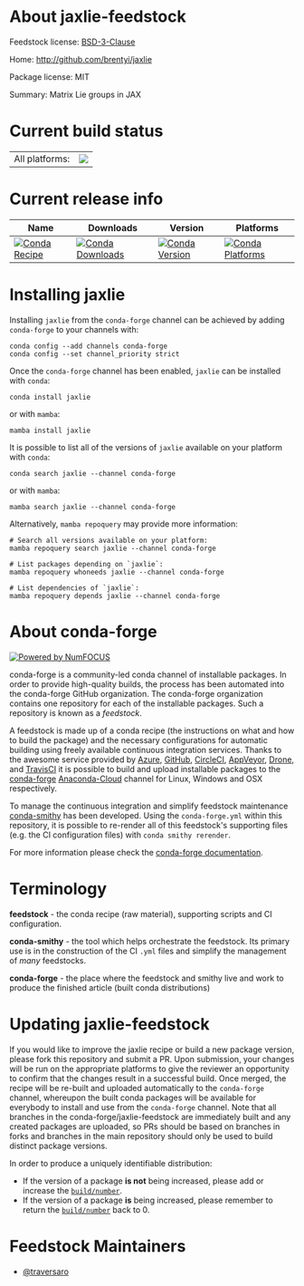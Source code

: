About jaxlie-feedstock
======================

Feedstock license: [BSD-3-Clause](https://github.com/conda-forge/jaxlie-feedstock/blob/main/LICENSE.txt)

Home: http://github.com/brentyi/jaxlie

Package license: MIT

Summary: Matrix Lie groups in JAX

Current build status
====================


<table><tr><td>All platforms:</td>
    <td>
      <a href="https://dev.azure.com/conda-forge/feedstock-builds/_build/latest?definitionId=19747&branchName=main">
        <img src="https://dev.azure.com/conda-forge/feedstock-builds/_apis/build/status/jaxlie-feedstock?branchName=main">
      </a>
    </td>
  </tr>
</table>

Current release info
====================

| Name | Downloads | Version | Platforms |
| --- | --- | --- | --- |
| [![Conda Recipe](https://img.shields.io/badge/recipe-jaxlie-green.svg)](https://anaconda.org/conda-forge/jaxlie) | [![Conda Downloads](https://img.shields.io/conda/dn/conda-forge/jaxlie.svg)](https://anaconda.org/conda-forge/jaxlie) | [![Conda Version](https://img.shields.io/conda/vn/conda-forge/jaxlie.svg)](https://anaconda.org/conda-forge/jaxlie) | [![Conda Platforms](https://img.shields.io/conda/pn/conda-forge/jaxlie.svg)](https://anaconda.org/conda-forge/jaxlie) |

Installing jaxlie
=================

Installing `jaxlie` from the `conda-forge` channel can be achieved by adding `conda-forge` to your channels with:

```
conda config --add channels conda-forge
conda config --set channel_priority strict
```

Once the `conda-forge` channel has been enabled, `jaxlie` can be installed with `conda`:

```
conda install jaxlie
```

or with `mamba`:

```
mamba install jaxlie
```

It is possible to list all of the versions of `jaxlie` available on your platform with `conda`:

```
conda search jaxlie --channel conda-forge
```

or with `mamba`:

```
mamba search jaxlie --channel conda-forge
```

Alternatively, `mamba repoquery` may provide more information:

```
# Search all versions available on your platform:
mamba repoquery search jaxlie --channel conda-forge

# List packages depending on `jaxlie`:
mamba repoquery whoneeds jaxlie --channel conda-forge

# List dependencies of `jaxlie`:
mamba repoquery depends jaxlie --channel conda-forge
```


About conda-forge
=================

[![Powered by
NumFOCUS](https://img.shields.io/badge/powered%20by-NumFOCUS-orange.svg?style=flat&colorA=E1523D&colorB=007D8A)](https://numfocus.org)

conda-forge is a community-led conda channel of installable packages.
In order to provide high-quality builds, the process has been automated into the
conda-forge GitHub organization. The conda-forge organization contains one repository
for each of the installable packages. Such a repository is known as a *feedstock*.

A feedstock is made up of a conda recipe (the instructions on what and how to build
the package) and the necessary configurations for automatic building using freely
available continuous integration services. Thanks to the awesome service provided by
[Azure](https://azure.microsoft.com/en-us/services/devops/), [GitHub](https://github.com/),
[CircleCI](https://circleci.com/), [AppVeyor](https://www.appveyor.com/),
[Drone](https://cloud.drone.io/welcome), and [TravisCI](https://travis-ci.com/)
it is possible to build and upload installable packages to the
[conda-forge](https://anaconda.org/conda-forge) [Anaconda-Cloud](https://anaconda.org/)
channel for Linux, Windows and OSX respectively.

To manage the continuous integration and simplify feedstock maintenance
[conda-smithy](https://github.com/conda-forge/conda-smithy) has been developed.
Using the ``conda-forge.yml`` within this repository, it is possible to re-render all of
this feedstock's supporting files (e.g. the CI configuration files) with ``conda smithy rerender``.

For more information please check the [conda-forge documentation](https://conda-forge.org/docs/).

Terminology
===========

**feedstock** - the conda recipe (raw material), supporting scripts and CI configuration.

**conda-smithy** - the tool which helps orchestrate the feedstock.
                   Its primary use is in the construction of the CI ``.yml`` files
                   and simplify the management of *many* feedstocks.

**conda-forge** - the place where the feedstock and smithy live and work to
                  produce the finished article (built conda distributions)


Updating jaxlie-feedstock
=========================

If you would like to improve the jaxlie recipe or build a new
package version, please fork this repository and submit a PR. Upon submission,
your changes will be run on the appropriate platforms to give the reviewer an
opportunity to confirm that the changes result in a successful build. Once
merged, the recipe will be re-built and uploaded automatically to the
`conda-forge` channel, whereupon the built conda packages will be available for
everybody to install and use from the `conda-forge` channel.
Note that all branches in the conda-forge/jaxlie-feedstock are
immediately built and any created packages are uploaded, so PRs should be based
on branches in forks and branches in the main repository should only be used to
build distinct package versions.

In order to produce a uniquely identifiable distribution:
 * If the version of a package **is not** being increased, please add or increase
   the [``build/number``](https://docs.conda.io/projects/conda-build/en/latest/resources/define-metadata.html#build-number-and-string).
 * If the version of a package **is** being increased, please remember to return
   the [``build/number``](https://docs.conda.io/projects/conda-build/en/latest/resources/define-metadata.html#build-number-and-string)
   back to 0.

Feedstock Maintainers
=====================

* [@traversaro](https://github.com/traversaro/)

